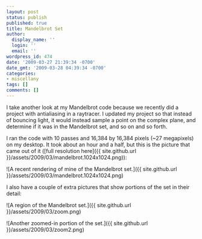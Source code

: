 ```yaml
---
layout: post
status: publish
published: true
title: Mandelbrot Set
author:
  display_name: ''
  login: ''
  email: ''
wordpress_id: 474
date: '2009-03-27 21:39:34 -0700'
date_gmt: '2009-03-28 04:39:34 -0700'
categories:
- miscellany
tags: []
comments: []
---
```

I take another look at my Mandelbrot code because we recently did a project with antialiasing in a raytracer.  I updated my project so that instead of bouncing light, it would instead sample a point on the complex plane, and determine if it was in the Mandelbrot set, and so on and so forth.

I ran the code with 10 passes and 16,384 by 16,384 pixels (~27 megapixels) on my desktop.  It took about an hour and a half, but this is the picture that came out of it ([full resolution here]({{ site.github.url }}/assets/2009/03/mandelbrot.1024x1024.png)):

![A recent rendering of mine of the Mandelbrot set.]({{ site.github.url }}/assets/2009/03/mandelbrot.1024x1024.png)

I also have a couple of extra pictures that show portions of the set in their detail:

![A region of the Mandelbrot set.]({{ site.github.url }}/assets/2009/03/zoom.png)

![Another zoomed-in portion of the set.]({{ site.github.url }}/assets/2009/03/zoom2.png)

